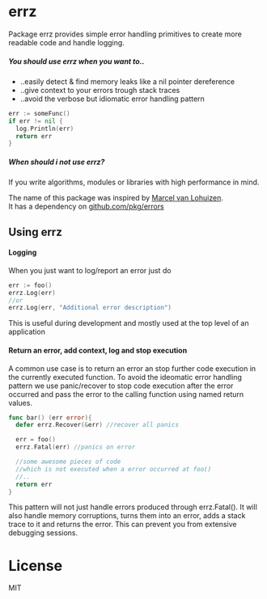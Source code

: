 # errz
Package errz provides simple error handling primitives to create more readable code and handle logging.

##### You should use errz when you want to..
  * ..easily detect & find memory leaks like a nil pointer dereference
  * ..give context to your errors trough stack traces
  * ..avoid the verbose but idiomatic error handling pattern

```go
err := someFunc()
if err != nil {
  log.Println(err)
  return err
}
```

##### When should i **not** use errz?
If you write algorithms, modules or libraries with high performance in mind.


The name of this package was inspired by [Marcel van Lohuizen](https://github.com/mpvl).  
It has a dependency on [github.com/pkg/errors ](https://github.com/pkg/errors)

## Using errz

#### Logging
When you just want to log/report an error just do

```go
err := foo()
errz.Log(err)
//or
errz.Log(err, "Additional error description")
```
This is useful during development and mostly used at the top level of an application

#### Return an error, add context, log and stop execution
A common use case is to return an error an stop further code execution in the currently executed function. To avoid the ideomatic error handling pattern we use panic/recover to stop code execution after the error occurred and pass the error to the calling function using named return values.

```go
func bar() (err error){
  defer errz.Recover(&err) //recover all panics

  err = foo()
  errz.Fatal(err) //panics on error

  //some awesome pieces of code
  //which is not executed when a error occurred at foo()
  //..
  return err
}
```
This pattern will not just handle errors produced through errz.Fatal(). It will also handle memory corruptions, turns them into an error, adds a stack trace to it and returns the error. This can prevent you from extensive debugging sessions.

# License
MIT
